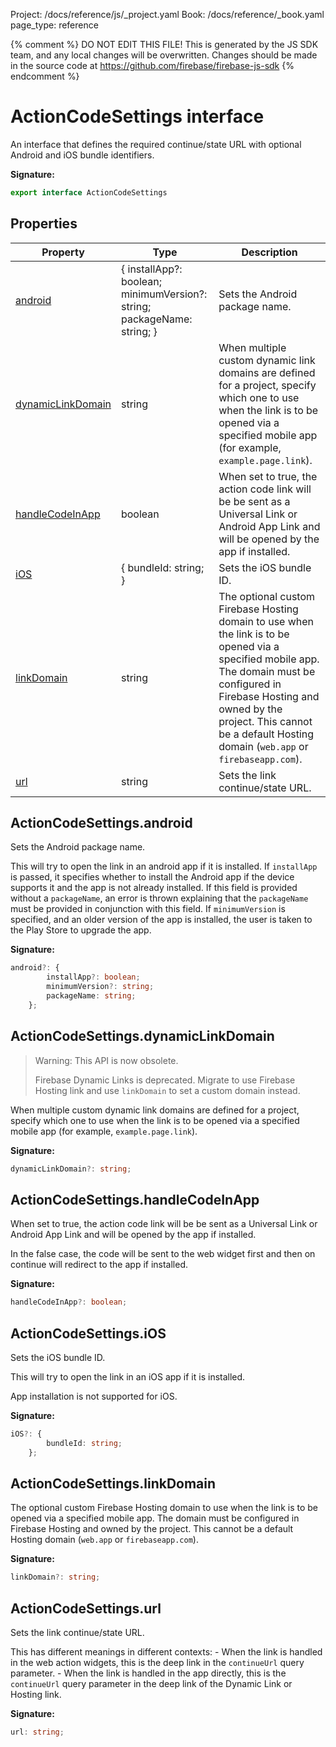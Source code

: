 Project: /docs/reference/js/_project.yaml
Book: /docs/reference/_book.yaml
page_type: reference

{% comment %}
DO NOT EDIT THIS FILE!
This is generated by the JS SDK team, and any local changes will be
overwritten. Changes should be made in the source code at
https://github.com/firebase/firebase-js-sdk
{% endcomment %}

# ActionCodeSettings interface
An interface that defines the required continue/state URL with optional Android and iOS bundle identifiers.

<b>Signature:</b>

```typescript
export interface ActionCodeSettings 
```

## Properties

|  Property | Type | Description |
|  --- | --- | --- |
|  [android](./auth.actioncodesettings.md#actioncodesettingsandroid) | { installApp?: boolean; minimumVersion?: string; packageName: string; } | Sets the Android package name. |
|  [dynamicLinkDomain](./auth.actioncodesettings.md#actioncodesettingsdynamiclinkdomain) | string | When multiple custom dynamic link domains are defined for a project, specify which one to use when the link is to be opened via a specified mobile app (for example, <code>example.page.link</code>). |
|  [handleCodeInApp](./auth.actioncodesettings.md#actioncodesettingshandlecodeinapp) | boolean | When set to true, the action code link will be be sent as a Universal Link or Android App Link and will be opened by the app if installed. |
|  [iOS](./auth.actioncodesettings.md#actioncodesettingsios) | { bundleId: string; } | Sets the iOS bundle ID. |
|  [linkDomain](./auth.actioncodesettings.md#actioncodesettingslinkdomain) | string | The optional custom Firebase Hosting domain to use when the link is to be opened via a specified mobile app. The domain must be configured in Firebase Hosting and owned by the project. This cannot be a default Hosting domain (<code>web.app</code> or <code>firebaseapp.com</code>). |
|  [url](./auth.actioncodesettings.md#actioncodesettingsurl) | string | Sets the link continue/state URL. |

## ActionCodeSettings.android

Sets the Android package name.

This will try to open the link in an android app if it is installed. If `installApp` is passed, it specifies whether to install the Android app if the device supports it and the app is not already installed. If this field is provided without a `packageName`<!-- -->, an error is thrown explaining that the `packageName` must be provided in conjunction with this field. If `minimumVersion` is specified, and an older version of the app is installed, the user is taken to the Play Store to upgrade the app.

<b>Signature:</b>

```typescript
android?: {
        installApp?: boolean;
        minimumVersion?: string;
        packageName: string;
    };
```

## ActionCodeSettings.dynamicLinkDomain

> Warning: This API is now obsolete.
> 
> Firebase Dynamic Links is deprecated. Migrate to use Firebase Hosting link and use `linkDomain` to set a custom domain instead.
> 

When multiple custom dynamic link domains are defined for a project, specify which one to use when the link is to be opened via a specified mobile app (for example, `example.page.link`<!-- -->).

<b>Signature:</b>

```typescript
dynamicLinkDomain?: string;
```

## ActionCodeSettings.handleCodeInApp

When set to true, the action code link will be be sent as a Universal Link or Android App Link and will be opened by the app if installed.

In the false case, the code will be sent to the web widget first and then on continue will redirect to the app if installed.

<b>Signature:</b>

```typescript
handleCodeInApp?: boolean;
```

## ActionCodeSettings.iOS

Sets the iOS bundle ID.

This will try to open the link in an iOS app if it is installed.

App installation is not supported for iOS.

<b>Signature:</b>

```typescript
iOS?: {
        bundleId: string;
    };
```

## ActionCodeSettings.linkDomain

The optional custom Firebase Hosting domain to use when the link is to be opened via a specified mobile app. The domain must be configured in Firebase Hosting and owned by the project. This cannot be a default Hosting domain (`web.app` or `firebaseapp.com`<!-- -->).

<b>Signature:</b>

```typescript
linkDomain?: string;
```

## ActionCodeSettings.url

Sets the link continue/state URL.

This has different meanings in different contexts: - When the link is handled in the web action widgets, this is the deep link in the `continueUrl` query parameter. - When the link is handled in the app directly, this is the `continueUrl` query parameter in the deep link of the Dynamic Link or Hosting link.

<b>Signature:</b>

```typescript
url: string;
```
